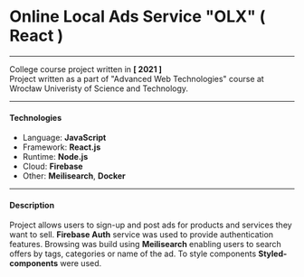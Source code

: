 # Online Local Ads Service "OLX" ( React )

---

College course project written in **[ 2021 ]**<br/>
Project written as a part of "Advanced Web Technologies" course at Wrocław Univeristy of Science and Technology.


---

#### Technologies

- Language: **JavaScript**
- Framework: **React.js**
- Runtime: **Node.js**
- Cloud: **Firebase**
- Other: **Meilisearch**, **Docker**

---

#### Description

Project allows users to sign-up and post ads for products and services they want to sell. **Firebase Auth** service was used to provide authentication features. Browsing was build using **Meilisearch** enabling users to search offers by tags, categories or name of the ad. To style components **Styled-components** were used.  


